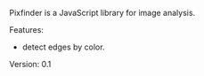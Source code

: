 Pixfinder is a JavaScript library for image analysis.

Features:
- detect edges by color.

Version: 0.1